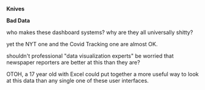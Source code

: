 **Knives**





**Bad Data**

who makes these dashboard systems? why are they all universally shitty?

yet the NYT one and the Covid Tracking one are almost OK.

shouldn't professional "data visualization experts" be worried that newspaper reporters are better at this than they are?

OTOH, a 17 year old with Excel could put together a more useful way to look at this data than any single one of these user interfaces.

